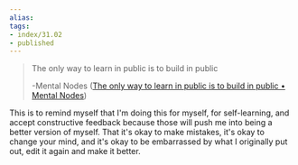 ```yaml
---
alias: 
tags:
- index/31.02
- published
---
```



>  The only way to learn in public is to build in public
> 
> -Mental Nodes ([The only way to learn in public is to build in public • Mental Nodes](https://www.mentalnodes.com/the-only-way-to-learn-in-public-is-to-build-in-public))

This is to remind myself that I'm doing this for myself, for self-learning, and accept constructive feedback because those will push me into being a better version of myself. That it's okay to make mistakes, it's okay to change your mind, and it's okay to be embarrassed by what I originally put out, edit it again and make it better. 
